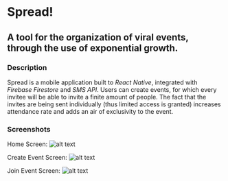 # Spread!
## A tool for the organization of viral events, through the use of exponential growth.

### Description

Spread is a mobile application built to _React Native_, integrated with _Firebase Firestore_ and _SMS API_. Users can create events, for which every invitee will be able to invite a finite amount of people. The fact that the invites are being sent individually (thus limited access is granted) increases attendance rate and adds an air of exclusivity to the event.

### Screenshots

Home Screen:
![alt text](https://github.com/konoikon/Spread/blob/master/assets/IMG_0396.PNG=100x "Home Screen")

Create Event Screen:
![alt text](https://github.com/konoikon/Spread/blob/master/assets/IMG_0397.PNG=100x "Create Event Screen")

Join Event Screen:
![alt text](https://github.com/konoikon/Spread/blob/master/assets/IMG_965675D40D30-1.jpeg=100x "Join Event Screen")

